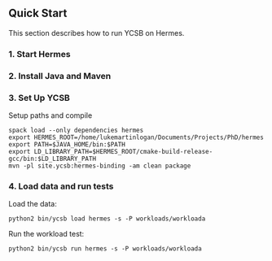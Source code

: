 <!--
Copyright (c) 2014 - 2015 YCSB contributors. All rights reserved.

Licensed under the Apache License, Version 2.0 (the "License"); you
may not use this file except in compliance with the License. You
may obtain a copy of the License at

http://www.apache.org/licenses/LICENSE-2.0

Unless required by applicable law or agreed to in writing, software
distributed under the License is distributed on an "AS IS" BASIS,
WITHOUT WARRANTIES OR CONDITIONS OF ANY KIND, either express or
implied. See the License for the specific language governing
permissions and limitations under the License. See accompanying
LICENSE file.
-->

## Quick Start

This section describes how to run YCSB on Hermes. 

### 1. Start Hermes

### 2. Install Java and Maven

### 3. Set Up YCSB

Setup paths and compile
```
spack load --only dependencies hermes
export HERMES_ROOT=/home/lukemartinlogan/Documents/Projects/PhD/hermes
export PATH=$JAVA_HOME/bin:$PATH
export LD_LIBRARY_PATH=$HERMES_ROOT/cmake-build-release-gcc/bin:$LD_LIBRARY_PATH
mvn -pl site.ycsb:hermes-binding -am clean package
```

### 4. Load data and run tests

Load the data:
```
python2 bin/ycsb load hermes -s -P workloads/workloada
```

Run the workload test:
```
python2 bin/ycsb run hermes -s -P workloads/workloada
```
